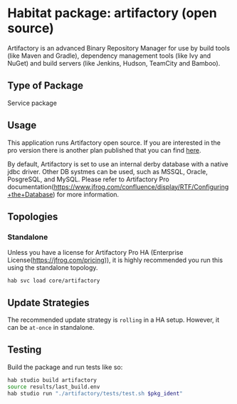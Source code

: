 # Habitat package: artifactory (open source)

Artifactory is an advanced Binary Repository Manager for use by build tools (like Maven and Gradle), dependency management tools (like Ivy and NuGet) and build servers (like Jenkins, Hudson, TeamCity and Bamboo).

## Type of Package

Service package

## Usage

This application runs Artifactory open source. If you are interested in the pro version there is another plan published that you can find [here](https://github.com/habitat-sh/core-plans/tree/master/artifactory-pro).


By default, Artifactory is set to use an internal derby database with a native jdbc driver. Other DB systmes can be
used, such as MSSQL, Oracle, PosgreSQL, and MySQL. Please refer to Artifactory Pro documentation(https://www.jfrog.com/confluence/display/RTF/Configuring+the+Database) for more information.

## Topologies

### Standalone
Unless you have a license for Artifactory Pro HA (Enterprise License(https://jfrog.com/pricing)), it is highly
recommended you run this using the standalone topology.

```text
hab svc load core/artifactory
```

## Update Strategies

The recommended update strategy is `rolling` in a HA setup. However, it can be `at-once` in standalone.

## Testing

Build the package and run tests like so:

```bash
hab studio build artifactory
source results/last_build.env
hab studio run "./artifactory/tests/test.sh $pkg_ident"
```
